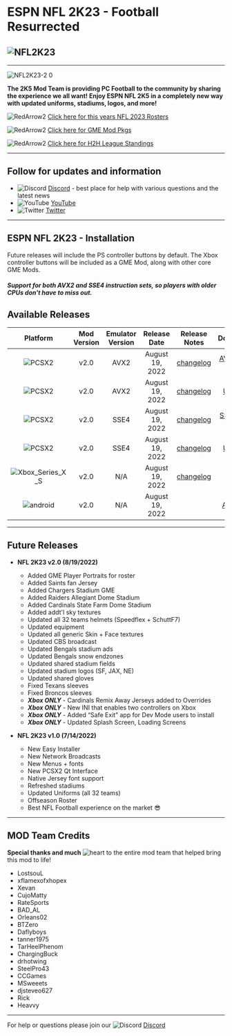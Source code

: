 # ESPN NFL 2K23 - Football Resurrected

## ![NFL2K23](https://user-images.githubusercontent.com/69597675/172192229-e194ff6d-7e77-4fb6-bf1c-cdc124283313.png)
-----
![NFL2K23-2 0](https://user-images.githubusercontent.com/69597675/185676873-aeacb3bc-c2cc-45a5-8e77-cad74b3f9e93.jpg)

**The 2K5 Mod Team is providing PC Football to the community by sharing the experience we all want! Enjoy ESPN NFL 2K5 in a completely new way with updated uniforms, stadiums, logos, and more!**

![RedArrow2](https://user-images.githubusercontent.com/69597675/125669440-bcf4c873-527c-4524-9426-9488c71fbbde.png)
[Click here for this years NFL 2023 Rosters](https://github.com/lostsoul63b/NFL-2K23/blob/main/files/Ratings.md)

![RedArrow2](https://user-images.githubusercontent.com/69597675/125669440-bcf4c873-527c-4524-9426-9488c71fbbde.png)
[Click here for GME Mod Pkgs](https://github.com/lostsoul63b/NFL-2K23/blob/main/files/gme.md)

![RedArrow2](https://user-images.githubusercontent.com/69597675/125669440-bcf4c873-527c-4524-9426-9488c71fbbde.png)
[Click here for H2H League Standings](https://bit.ly/3OscwoO)

---------
## Follow for updates and information
* ![Discord](https://user-images.githubusercontent.com/69597675/124640725-d1e88980-de5b-11eb-926d-ec5f55b19a62.png) [Discord](https://discord.gg/sBVXzYb) - best place for help with various questions and the latest news
* ![YouTube](https://user-images.githubusercontent.com/69597675/124641345-9b5f3e80-de5c-11eb-80e3-4dc5fabc4137.png) [YouTube](https://www.youtube.com/lostsoul63b)
* ![Twitter](https://user-images.githubusercontent.com/69597675/124641220-71a61780-de5c-11eb-8bd9-0c8c3ad46949.png) [Twitter](https://twitter.com/blostsou)
---------
## ESPN NFL 2K23 - Installation
Future releases will include the PS controller buttons by default. The Xbox controller buttons will be included as a GME Mod, along with other core GME Mods.

#### *Support for both AVX2 and SSE4 instruction sets, so players with older CPUs don't have to miss out.*

## Available Releases
| Platform | Mod Version | Emulator Version | Release Date  | Release Notes | Download | Tutorial |
| :-------------: | :-------------: | :-------------: | :-------------: | :-------------: | :-------------: |  :-------------: |
| ![PCSX2](https://user-images.githubusercontent.com/69597675/124647169-9baf0800-de63-11eb-974c-a7a4b2aecc1d.png) | v2.0 | AVX2 | August 19, 2022  | [changelog](https://github.com/lostsoul63b/NFL-2K23/blob/main/files/changelog/changelogv2.0.txt)  | [AVX2 Full Install](https://www.mediafire.com/file/iki2tuqddh9k114/NFL2K23_v2.0_Setup.zip/file) | [Tutorial](https://youtu.be/NbRVVckw8tc) |
| ![PCSX2](https://user-images.githubusercontent.com/69597675/124647169-9baf0800-de63-11eb-974c-a7a4b2aecc1d.png) | v2.0 | AVX2 | August 19, 2022  |  [changelog](https://github.com/lostsoul63b/NFL-2K23/blob/main/files/changelog/changelogv2.0.txt) | [AVX2 Update Only](https://www.mediafire.com/file/pij4q8s4xw74n3s/NFL2K23_v2.0_Update.zip/file) | [Tutorial](https://youtu.be/NbRVVckw8tc) |
| ![PCSX2](https://user-images.githubusercontent.com/69597675/124647169-9baf0800-de63-11eb-974c-a7a4b2aecc1d.png) | v2.0 | SSE4 | August 19, 2022  | [changelog](https://github.com/lostsoul63b/NFL-2K23/blob/main/files/changelog/changelogv2.0.txt)  | [SSE4 Full Install](https://www.mediafire.com/file/9z4h02h7bagi36w/NFL2K23_v2.0_SSE4_Setup.zip/file) | [Tutorial](https://youtu.be/NbRVVckw8tc) |
| ![PCSX2](https://user-images.githubusercontent.com/69597675/124647169-9baf0800-de63-11eb-974c-a7a4b2aecc1d.png) | v2.0 | SSE4 | August 19, 2022  |  [changelog](https://github.com/lostsoul63b/NFL-2K23/blob/main/files/changelog/changelogv2.0.txt) | [SSE4 Update Only](https://www.mediafire.com/file/vsb4qc4i4dybvyp/NFL2K23_v2.0_SSE4_Update.zip/file) | [Tutorial](https://youtu.be/NbRVVckw8tc) |
| ![Xbox_Series_X_S](https://user-images.githubusercontent.com/69597675/155858271-c6788630-e7c0-47bb-8138-018d2d3db0c1.png) | v2.0 | N/A | August 19, 2022 | [changelog](https://github.com/lostsoul63b/NFL-2K23/blob/main/files/changelog/Changelog%20V1.1.txt) | [Xbox](https://www.mediafire.com/file/h8h92et3sv8pv4v/NFL2K23+-+XSX+V2.zip/file) | [Tutorial](https://youtu.be/VT6Xvg5YHWo) |
| ![android](https://user-images.githubusercontent.com/69597675/177371512-f864b1cc-8ad2-470c-a3be-7983edbb3f19.png) | v2.0 | N/A | August 19, 2022|  | [Android](https://www.mediafire.com/file/2fcijgbfyz717lt/NFL2K23_Android_v2.0.zip/file) | [Tutorial](https://youtu.be/uWMSRrcT554) |

---------
## Future Releases
* **NFL 2K23 v2.0 (8/19/2022)**
  * Added GME Player Portraits for roster
  * Added Saints fan Jersey
  * Added Chargers Stadium GME
  * Added Raiders Allegiant Dome Stadium
  * Added Cardinals State Farm Dome Stadium
  * Added addt'l sky textures
  * Updated all 32 teams helmets (Speedflex + SchuttF7)
  * Updated equipment
  * Updated all generic Skin + Face textures
  * Updated CBS broadcast
  * Updated Bengals stadium ads
  * Updated Bengals snow endzones
  * Updated shared stadium fields
  * Updated stadium logos (SF, JAX, NE)
  * Updated shared gloves
  * Fixed Texans sleeves
  * Fixed Broncos sleeves
  * ***Xbox ONLY*** - Cardinals Remix Away Jerseys added to Overrides
  * ***Xbox ONLY*** - New INI that enables two controllers on Xbox
  * ***Xbox ONLY*** - Added “Safe Exit” app for Dev Mode users to install
  * ***Xbox ONLY*** - Updated Splash Screen, Loading Screens

* **NFL 2K23 v1.0 (7/14/2022)**
  * New Easy Installer
  * New Network Broadcasts
  * New Menus + fonts
  * New PCSX2 Qt Interface
  * Native Jersey font support
  * Refreshed stadiums
  * Updated Uniforms (all 32 teams)
  * Offseason Roster
  * Best NFL Football experience on the market :sunglasses:﻿ 

---------
## MOD Team Credits
**Special thanks and much** ![heart](https://user-images.githubusercontent.com/69597675/125808838-b20315aa-b53f-41a2-b31a-691d685fb1df.png) to the entire mod team that helped bring this mod to life!
* LostsouL
* xflamexofxhopex
* Xevan
* CujoMatty
* RateSports
* BAD_AL
* Orleans02 
* BTZero
* Daflyboys
* tanner1975
* TarHeelPhenom
* ChargingBuck
* drhotwing
* SteelPro43
* CCGames
* MSweeets
* djsteveo627
* Rick
* Heavvy

---------
For help or questions please join our ![Discord](https://user-images.githubusercontent.com/69597675/124640725-d1e88980-de5b-11eb-926d-ec5f55b19a62.png) [Discord](https://discord.gg/sBVXzYb)
